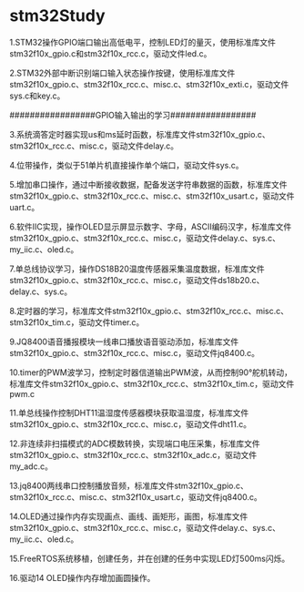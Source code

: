 # stm32Study

1.STM32操作GPIO端口输出高低电平，控制LED灯的量灭，使用标准库文件stm32f10x_gpio.c和stm32f10x_rcc.c，驱动文件led.c。

2.STM32外部中断识别端口输入状态操作按键，使用标准库文件stm32f10x_gpio.c、stm32f10x_rcc.c、misc.c、stm32f10x_exti.c，驱动文件sys.c和key.c。

#################GPIO输入输出的学习#################

3.系统滴答定时器实现us和ms延时函数，标准库文件stm32f10x_gpio.c、stm32f10x_rcc.c、misc.c，驱动文件delay.c。

4.位带操作，类似于51单片机直接操作单个端口，驱动文件sys.c。

5.增加串口操作，通过中断接收数据，配备发送字符串数据的函数，标准库文件stm32f10x_gpio.c、stm32f10x_rcc.c、misc.c、stm32f10x_usart.c，驱动文件uart.c。

6.软件IIC实现，操作OLED显示屏显示数字、字母，ASCII编码汉字，标准库文件stm32f10x_gpio.c、stm32f10x_rcc.c、misc.c，驱动文件delay.c、sys.c、my_iic.c、oled.c。

7.单总线协议学习，操作DS18B20温度传感器采集温度数据，标准库文件stm32f10x_gpio.c、stm32f10x_rcc.c、misc.c，驱动文件ds18b20.c、delay.c、sys.c。

8.定时器的学习，标准库文件stm32f10x_gpio.c、stm32f10x_rcc.c、misc.c、stm32f10x_tim.c，驱动文件timer.c。

9.JQ8400语音播报模块一线串口播放语音驱动添加，标准库文件stm32f10x_gpio.c、stm32f10x_rcc.c、misc.c，驱动文件jq8400.c。

10.timer的PWM波学习，控制定时器信道输出PWM波，从而控制90°舵机转动，标准库文件stm32f10x_gpio.c、stm32f10x_rcc.c、stm32f10x_tim.c，驱动文件pwm.c

11.单总线操作控制DHT11温湿度传感器模块获取温湿度，标准库文件stm32f10x_gpio.c、stm32f10x_rcc.c、misc.c，驱动文件dht11.c。

12.非连续非扫描模式的ADC模数转换，实现端口电压采集，标准库文件stm32f10x_gpio.c、stm32f10x_rcc.c、stm32f10x_adc.c，驱动文件my_adc.c。

13.jq8400两线串口控制播放音频，标准库文件stm32f10x_gpio.c、stm32f10x_rcc.c、misc.c、stm32f10x_usart.c，驱动文件jq8400.c。

14.OLED通过操作内存实现画点、画线、画矩形，画图，标准库文件stm32f10x_gpio.c、stm32f10x_rcc.c、misc.c，驱动文件delay.c、sys.c、my_iic.c、oled.c。

15.FreeRTOS系统移植，创建任务，并在创建的任务中实现LED灯500ms闪烁。

16.驱动14 OLED操作内存增加画圆操作。